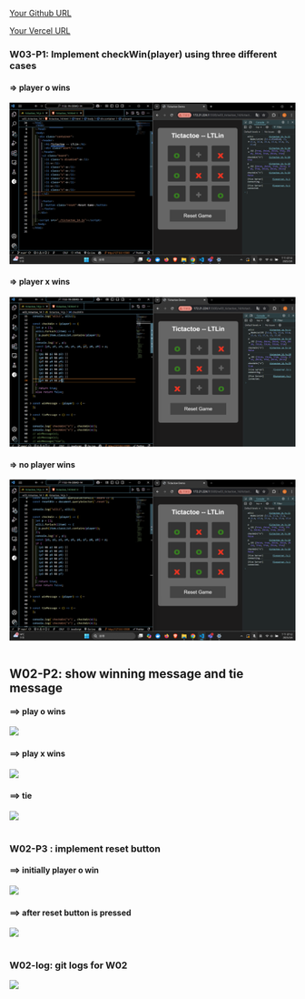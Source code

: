 [Your Github URL](https://github.com/zero2005x/1132-1N-DEMO-14)

[Your Vercel URL](https://1132-1N-DEMO-14.vercel.app)

### W03-P1: Implement checkWin(player) using three different cases

#### => player o wins

![](w03-p1-1.png)

#### => player x wins

![](w03-p1-2.png)

#### => no player wins

![](w03-p1-3.png)

```

```

## W02-P2: show winning message and tie message

#### ==> play o wins

![](w03_p2_1.png)

#### ==> play x wins

![](w03_p2_2.png)

#### ==> tie

![](w03_p2_3.png)

```

```

### W02-P3 : implement reset button

#### ==> initially player o win

![](w03_p3_1.png)

#### ==> after reset button is pressed

![](w03_p3_2.png)

```

```

### W02-log: git logs for W02

![](w03_log.png)
